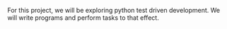 For this project, we will be exploring python test driven development.
We will write programs and perform tasks to that effect.
